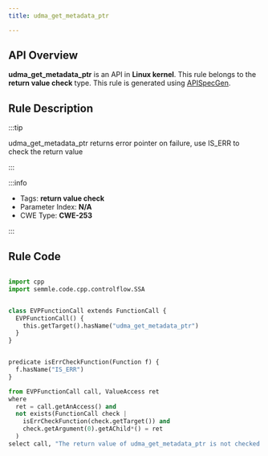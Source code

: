 ```yaml
---
title: udma_get_metadata_ptr

---
```



## API Overview
**udma_get_metadata_ptr** is an API in **Linux kernel**. This rule belongs to the **return value check** type. This rule is generated using [APISpecGen](../../tools/APISpecGen).
## Rule Description

:::tip

udma_get_metadata_ptr returns error pointer on failure, use IS_ERR to check the return value

:::

:::info

- Tags: **return value check**
- Parameter Index: **N/A**
- CWE Type: **CWE-253**

:::

## Rule Code
```python

import cpp
import semmle.code.cpp.controlflow.SSA


class EVPFunctionCall extends FunctionCall {
  EVPFunctionCall() {
    this.getTarget().hasName("udma_get_metadata_ptr")
  }
}


predicate isErrCheckFunction(Function f) {
  f.hasName("IS_ERR") 
}

from EVPFunctionCall call, ValueAccess ret
where
  ret = call.getAnAccess() and
  not exists(FunctionCall check |
    isErrCheckFunction(check.getTarget()) and
    check.getArgument(0).getAChild*() = ret
  )
select call, "The return value of udma_get_metadata_ptr is not checked with IS_ERR."
    
```
